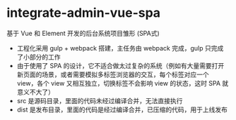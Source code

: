 # integrate-admin-vue-spa
基于 Vue 和 Element 开发的后台系统项目雏形 (SPA式)<br>
* 工程化采用 gulp + webpack 搭建，主任务由 webpack 完成，gulp 只完成了小部分的工作
* 由于使用了 SPA 的设计，它不适合做太过复杂的系统（例如有大量需要打开新页面的场景，或者需要模拟多标签浏览器的交互，每个标签对应一个 view，各个 view 又相互独立，切换标签不会影响 view 的状态，这时 SPA 就意义不大了）
* src 是源码目录，里面的代码未经过编译合并，无法直接执行
* dist 是发布目录，里面的代码是经过编译合并，已压缩的代码，用于上线发布
